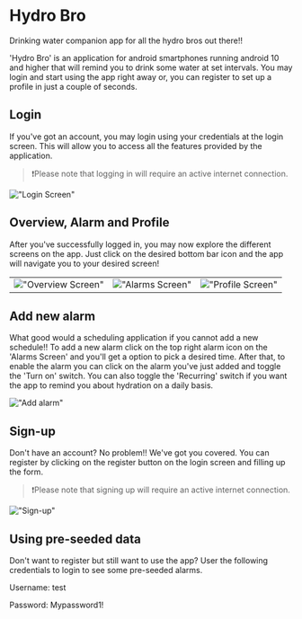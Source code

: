 # Hydro Bro

Drinking water companion app for all the hydro bros out there!!

'Hydro Bro' is an application for android smartphones running android 10 and higher that will remind you to drink some water at set intervals. You may login and start using the app right away or, you can register to set up a profile in just a couple of seconds.

## Login

If you've got an account, you may login using your credentials at the login screen. This will allow you to access all the features provided by the application. 

> ❗Please note that logging in will require an active internet connection.

!["Login Screen"](images/login.jpg "Login Screen")

## Overview, Alarm and Profile

After you've successfully logged in, you may now explore the different screens on the app. Just click on the desired bottom bar icon and the app will navigate you to your desired screen!

|       |  ||
| ----------- | ----------- |-----------|
| !["Overview Screen"](images/overview.jpg "Overview")      | !["Alarms Screen"](images/alarm-list.jpg "Alarms")       |!["Profile Screen"](images/profile.jpg "Profile")|

## Add new alarm

What good would a scheduling application if you cannot add a new schedule!! To add a new alarm click on the top right alarm icon on the 'Alarms Screen' and you'll get a option to pick a desired time. After that, to enable the alarm you can click on the alarm you've just added and toggle the 'Turn on' switch. You can also toggle the 'Recurring' switch if you want the app to remind you about hydration on a daily basis.

!["Add alarm"](images/alarm.jpg "Add alarm")

## Sign-up

Don't have an account? No problem!! We've got you covered. You can register by clicking on the register button on the login screen and filling up the form. 

> ❗Please note that signing up will require an active internet connection.

!["Sign-up"](images/signup.jpg "Sign-up")

## Using pre-seeded data

Don't want to register but still want to use the app? User the following credentials to login to see some pre-seeded alarms.

Username: test

Password: Mypassword1!

